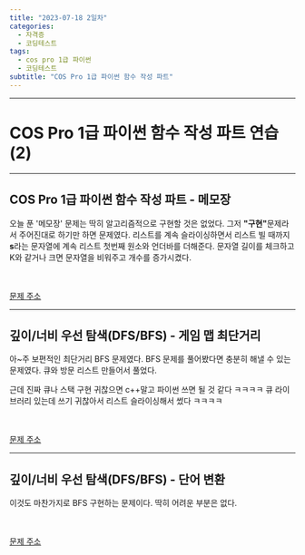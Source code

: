 ```yaml
---
title: "2023-07-18 2일차"
categories:
  - 자격증
  - 코딩테스트
tags:
  - cos pro 1급 파이썬
  - 코딩테스트
subtitle: "COS Pro 1급 파이썬 함수 작성 파트"
---
```

-----
<h1>COS Pro 1급 파이썬 함수 작성 파트 연습 (2)</h1>

-----
<h2>COS Pro 1급 파이썬 함수 작성 파트 - 메모장</h2>

<script src="https://gist.github.com/harimyong/734d0e6f6356348ee0b1277c7b7b9d6e.js"></script>

<p>오늘 푼 '메모장' 문제는 딱히 알고리즘적으로 구현할 것은 없었다. 그저 <strong>"구현"</strong>문제라서 주어진대로 하기만 하면 문제였다. 리스트를 계속 슬라이싱하면서 리스트 빌 때까지 <strong>s</strong>라는 문자열에 계속 리스트 첫번째 원소와 언더바를 더해준다. 문자열 길이를 체크하고 K와 같거나 크면 문자열을 비워주고 개수를 증가시켰다.</p>

<br><br>
<a href="https://school.programmers.co.kr/learn/courses/11133/lessons/71167">문제 주소</a>

-----
<h2>깊이/너비 우선 탐색(DFS/BFS) - 게임 맵 최단거리</h2>

<script src="https://gist.github.com/harimyong/4385ed0ccf6f4d58ff3bbb3ac97ec743.js"></script>

<p>아~주 보편적인 최단거리 BFS 문제였다. BFS 문제를 풀어봤다면 충분히 해낼 수 있는 문제였다. 큐와 방문 리스트 만들어서 풀었다.</p>
<p>근데 진짜 큐나 스택 구현 귀찮으면 c++말고 파이썬 쓰면 될 것 같다 ㅋㅋㅋㅋ 큐 라이브러리 있는데 쓰기 귀찮아서 리스트 슬라이싱해서 썼다 ㅋㅋㅋㅋ</p>

<br><br>
<a href="https://school.programmers.co.kr/learn/courses/30/lessons/1844">문제 주소</a>

-----
<h2>깊이/너비 우선 탐색(DFS/BFS) - 단어 변환</h2>

<script src="https://gist.github.com/harimyong/9eea4599f31011d597c3a29291b1c93f.js"></script>

<p>이것도 마찬가지로 BFS 구현하는 문제이다. 딱히 어려운 부분은 없다.</p>

<br><br>
<a href="https://school.programmers.co.kr/learn/courses/30/lessons/43163?language=python3">문제 주소</a>
